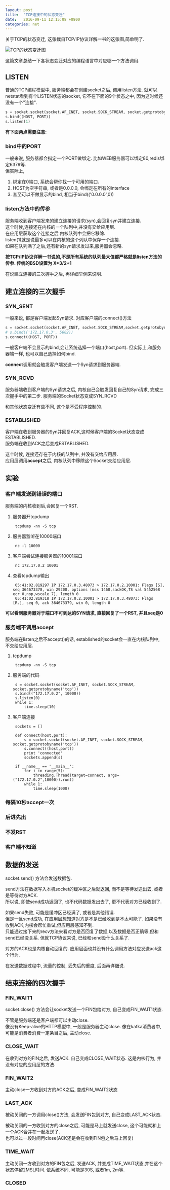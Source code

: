 ```yaml
---
layout: post
title:  "TCP连接中的状态变迁"
date:   2016-09-11 12:15:08 +0800
categories: net
---
```


关于TCP的状态变迁, 这张截自TCP/IP协议详解一书的这张图,简单明了.

![TCP的状态变迁图](/images/tcp-connection-status-change.png)

这篇文章总结一下各状态变迁对应的编程语言中对应哪一个方法调用.

## LISTEN

普通的TCP编程模型中, 服务端都会在创建socket之后, 调用listen方法.
就可以netstat看到有个LISTEN状态的socket, 它不在下面的9个状态之中,
因为这时候还没有一个"连接".

```py
s = socket.socket(socket.AF_INET, socket.SOCK_STREAM, socket.getprotobyname('tcp'))
s.bind((HOST, PORT))
s.listen(1)
```

**有下面两点需要注意:**

### bind中的PORT
一般来说, 服务器都会指定一个PORT做绑定.
比如WEB服务器可以绑定80,redis绑定6379等.  
但实际上,

1. 绑定在0端口, 系统会帮你找一个可用的端口.
2. HOST为空字符串, 或者是0.0.0.0, 会绑定在所有的interface
3. 甚至可以不做显示的bind, 相当于bind(('0.0.0.0',0))

### listen方法中的传参
服务端收到客户端发来的建立连接的请求(syn),会回复syn并建立连接.  
这个时候,连接还在内核的一个队列中,并没有交给应用层.  
在应用层获取这个连接之后,内核队列中会把它移除.  
listen(1)就是说最多可以在内核的这个列队中保存一个连接.  
如果在队列满了之后,还有新的syn请求发过来,服务器会忽略.

**按TCP/IP协议详解一书说的,不是所有系统的队列最大值都严格就是listen方法的传参. 传统的BSD设置为 X*3/2+1**

在说建立连接的三次握手之后, 再详细举例来说明.

## 建立连接的三次握手

### SYN_SENT

一般来说, 都是客户端发起Syn请求. 对应客户端的connect()方法

```py
s = socket.socket(socket.AF_INET, socket.SOCK_STREAM,socket.getprotobyname('tcp'))
# s.bind(('172.17.0.3', 5602))
s.connect((HOST, PORT))
```

一般客户端不会显示的bind,会让系统选择一个端口(host,port).
但实际上,和服务器端一样, 也可以自己选择如何bind.

**connect**调用就会触发客户端发送一个Syn请求到服务器端.

### SYN_RCVD

服务器端收到客户端的Syn请求之后, 内核自己会触发回复自己的Syn请求,
完成三次握手中的第二步.
服务端的Socket状态变成SYN_RCVD

和其他状态变迁有些不同, 这个是不受程序控制的.

### ESTABLISHED

客户端在收到服务器的Syn并回复ACK,这时候客户端的Socket状态变成ESTABLISHED.  
服务端在收到ACK之后变成ESTABLISHED.

这个时候, 连接还存在于内核的队列中, 并没有交给应用层.  
应用层调用**accept**之后, 内核队列中移除这个Socket交给应用层.

## 实验

### 客户端发送到错误的端口

服务端的内核收到后,会回复一个RST.

1. 服务器开tcpdump

        tcpdump -nn -S tcp

2. 服务器监听在10000端口

        nc -l 10000

3. 客户端尝试连接服务器的10001端口

        nc 172.17.0.2 10001

4. 查看tcpdump输出

        05:41:02.819297 IP 172.17.0.3.48073 > 172.17.0.2.10001: Flags [S], seq 364673378, win 29200, options [mss 1460,sackOK,TS val 5452568 ecr 0,nop,wscale 7], length 0
        05:41:02.819318 IP 172.17.0.2.10001 > 172.17.0.3.48073: Flags [R.], seq 0, ack 364673379, win 0, length 0

**可以看到服务器对于端口不可到达的SYN请求, 直接回复了一个RST, 并且seq是0**

### 服务端不调用accept

服务端在listen之后不accept()的话, established的socket会一直在内核队列中, 不交给应用层.

1. tcpdump

        tcpdump -nn -S tcp

2. 服务端的代码

        s = socket.socket(socket.AF_INET, socket.SOCK_STREAM, socket.getprotobyname('tcp'))
        s.bind(("172.17.0.2", 10000))
        s.listen(0)
        while 1:
            time.sleep(10)

3. 客户端连接

        sockets = []

        def connect(host,port):
            s = socket.socket(socket.AF_INET, socket.SOCK_STREAM, socket.getprotobyname('tcp'))
            s.connect((host,port))
            print 'connected'
            sockets.append(s)

        if __name__ == '__main__':
            for i in range(5):
                threading.Thread(target=connect, args=("172.17.0.2",10000)).run()
            while 1:
                time.sleep(1000)

### 每隔10秒accept一次

### 后进先出

### 不发RST

### 客户端不知道


## 数据的发送

socket.send() 方法会发送数据包.

send方法在数据写入本机socket的缓冲区之后就返回, 而不是等待发送出去, 或者是等待对方ACK.  
所以说, 即使send成功返回了, 也不代码数据发出去了, 更不代表对方已经收到了.

如果send失败, 可能是缓冲区已经满了, 或者是其他错误.  
但是一旦send成功, 在应用层想知道对方是不是已经收到是不太可能了.
如果没有收到ACK,内核会帮忙重试,但应用层感知不到.  
只能通过接下来的recv方法来看对方是否回复了数据,以及数据是否正确等,但和send已经没关系.
但就TCP协议来说, 已经和send没什么关系了.

对方的ACK也是内核自动回复的. 应用层面也并没有什么调用方法对应发送ack这个行为.

在发送数据过程中, 流量的控制, 丢失后的重度, 后面再详细说.

## 结束连接的四次握手

### FIN_WAIT1

socket.close() 方法会让socket发送一个FIN包给对方, 自己变成FIN_WAIT1状态.

不管是服务端还是客户端都可以主动close.  
像没有Keep-alive的HTTP模型中, 一般是服务器主动close. 
像在kafka消费者中, 可能是消费者消费一定条目之后, 主动close.

### CLOSE_WAIT
在收到对方的FIN之后, 发送ACK. 自己变成CLOSE_WAIT状态.
这是内核行为, 并没有对应的应用层的方法.

### FIN_WAIT2
主动close一方收到对方的ACK之后, 变成FIN_WAIT2状态

### LAST_ACK

被动关闭的一方调用close()方法, 会发送FIN包到对方, 自己变成LAST_ACK状态.

被动关闭的一方收到对方的close之后, 可能是马上就发送close, 这个可能就和上一个ACK合并在一起发送了.  
也可以过一段时间再close(ACK还是会在收到FIN包之后马上回复)

### TIME_WAIT

主动关闭一方收到对方的FIN包之后, 发送ACK, 并变成TIME_WAIT状态,并在这个状态停留2MSL时间. 依系统不同, 可能是30S, 或者1m, 2m等.

### CLOSED

